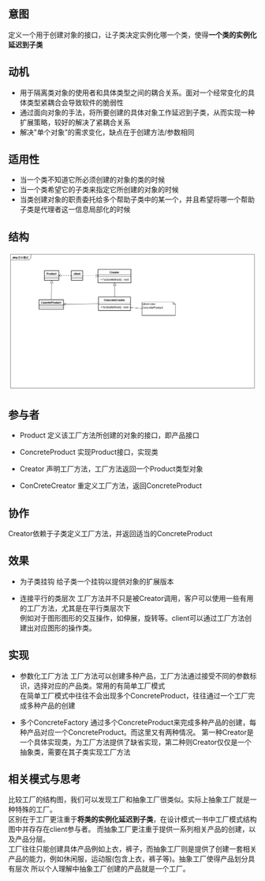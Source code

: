 ## 意图
定义一个用于创建对象的接口，让子类决定实例化哪一个类，使得**一个类的实例化延迟到子类**

## 动机
* 用于隔离类对象的使用者和具体类型之间的耦合关系。面对一个经常变化的具体类型紧耦合会导致软件的脆弱性
* 通过面向对象的手法，将所要创建的具体对象工作延迟到子类，从而实现一种扩展策略，较好的解决了紧耦合关系
* 解决"单个对象”的需求变化，缺点在于创建方法/参数相同

## 适用性
* 当一个类不知道它所必须创建的对象的类的时候
* 当一个类希望它的子类来指定它所创建的对象的时候
* 当类创建对象的职责委托给多个帮助子类中的某一个，并且希望将哪一个帮助子类是代理者这一信息局部化的时候

## 结构
![工厂](uml/工厂.png)

## 参与者
* Product
定义该工厂方法所创建的对象的接口，即产品接口

* ConcreteProduct
实现Product接口，实现类

* Creator
声明工厂方法，工厂方法返回一个Product类型对象

* ConCreteCreator
重定义工厂方法，返回ConcreteProduct

## 协作
Creator依赖于子类定义工厂方法，并返回适当的ConcreteProduct

## 效果
* 为子类挂钩
给子类一个挂钩以提供对象的扩展版本

* 连接平行的类层次
工厂方法并不只是被Creator调用，客户可以使用一些有用的工厂方法，尤其是在平行类层次下<br/>
例如对于图形图形的交互操作，如伸展，旋转等。client可以通过工厂方法创建出对应图形的操作类。

## 实现
* 参数化工厂方法
工厂方法可以创建多种产品，工厂方法通过接受不同的参数标识，选择对应的产品类。常用的有简单工厂模式<br/>
在简单工厂模式中往往不会出现多个ConcreteProduct，往往通过一个工厂完成多种产品的创建

* 多个ConcreteFactory
通过多个ConcreteProduct来完成多种产品的创建，每种产品对应一个ConcreteProduct。而这里又有两种情况。
第一种Creator是一个具体实现类，为工厂方法提供了缺省实现，第二种则Creator仅仅是一个抽象类，需要在其子类实现工厂方法

## 相关模式与思考
比较工厂的结构图，我们可以发现工厂和抽象工厂很类似。实际上抽象工厂就是一种特殊的工厂。<br/>
区别在于工厂更注重于**将类的实例化延迟到子类**，在设计模式一书中工厂模式结构图中并存存在client参与者。
而抽象工厂更注重于提供一系列相关产品的创建，以及产品分层。<br/>
工厂往往只能创建具体产品例如上衣，裤子，而抽象工厂则是提供了创建一套相关产品的能力，例如休闲服，运动服(包含上衣，裤子等)。抽象工厂使得产品划分具有层次
所以个人理解中抽象工厂创建的产品就是一个工厂。

